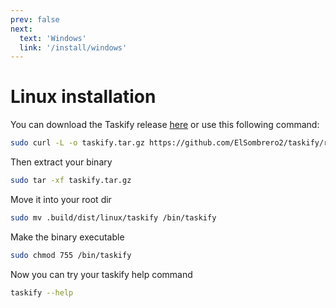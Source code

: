```yaml
---
prev: false
next:
  text: 'Windows'
  link: '/install/windows'
---
```


# Linux installation

You can download the Taskify release [here](https://github.com/ElSombrero2/taskify/releases/) or use this following command:
```bash
sudo curl -L -o taskify.tar.gz https://github.com/ElSombrero2/taskify/releases/download/release-v0.1.1/taskify-linux.tar.gz
```

Then extract your binary

```bash
sudo tar -xf taskify.tar.gz
```

Move it into your root dir

```bash
sudo mv .build/dist/linux/taskify /bin/taskify
```

Make the binary executable

```bash
sudo chmod 755 /bin/taskify
```

Now you can try your taskify help command

```bash
taskify --help
```
